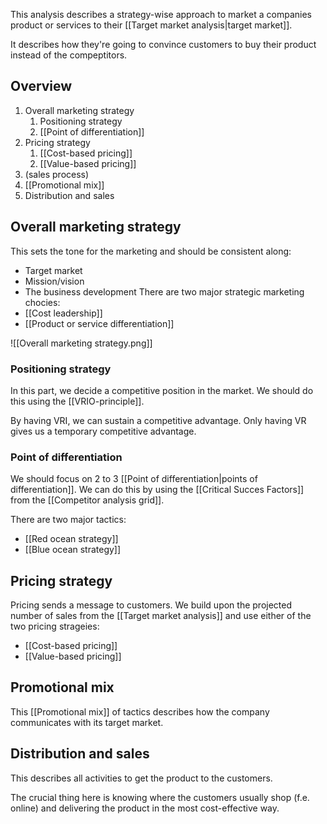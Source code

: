 This analysis describes a strategy-wise approach to market a companies product or services to their [[Target market analysis|target market]].

It describes how they're going to convince customers to buy their product instead of the compeptitors.
## Overview
1. Overall marketing strategy
	1. Positioning strategy
	2. [[Point of differentiation]]
2. Pricing strategy
	1. [[Cost-based pricing]]
	2. [[Value-based pricing]]
3. (sales process)
4. [[Promotional mix]]
5. Distribution and sales
## Overall marketing strategy
This sets the tone for the marketing and should be consistent along:
- Target market
- Mission/vision
- The business development
There are two major strategic marketing chocies:
- [[Cost leadership]]
- [[Product or service differentiation]]

![[Overall marketing strategy.png]]
### Positioning strategy
In this part, we decide a competitive position in the market. We should do this using the [[VRIO-principle]].

By having VRI, we can sustain a competitive advantage. Only having VR gives us a temporary competitive advantage.
### Point of differentiation
We should focus on 2 to 3 [[Point of differentiation|points of differentiation]]. We can do this by using the [[Critical Succes Factors]] from the [[Competitor analysis grid]].

There are two major tactics:
- [[Red ocean strategy]]
- [[Blue ocean strategy]]
## Pricing strategy
Pricing sends a message to customers. We build upon the projected number of sales from the [[Target market analysis]] and use either of the two pricing strageies:
- [[Cost-based pricing]]
- [[Value-based pricing]]
## Promotional mix
This [[Promotional mix]] of tactics describes how the company communicates with its target market.
## Distribution and sales
This describes all activities to get the product to the customers.

The crucial thing here is knowing where the customers usually shop (f.e. online) and delivering the product in the most cost-effective way.